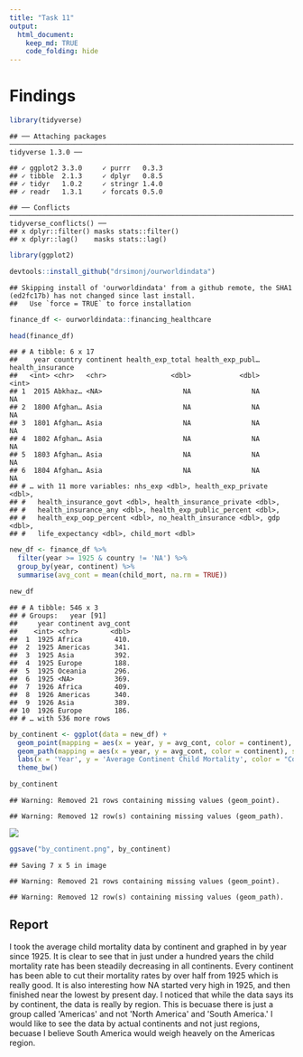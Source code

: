 ```yaml
---
title: "Task 11"
output: 
  html_document:
    keep_md: TRUE
    code_folding: hide
---
```


# Findings

```r
library(tidyverse)
```

```
## ── Attaching packages ────────────────────────────────────────────────────────────────────────────────────────── tidyverse 1.3.0 ──
```

```
## ✓ ggplot2 3.3.0     ✓ purrr   0.3.3
## ✓ tibble  2.1.3     ✓ dplyr   0.8.5
## ✓ tidyr   1.0.2     ✓ stringr 1.4.0
## ✓ readr   1.3.1     ✓ forcats 0.5.0
```

```
## ── Conflicts ───────────────────────────────────────────────────────────────────────────────────────────── tidyverse_conflicts() ──
## x dplyr::filter() masks stats::filter()
## x dplyr::lag()    masks stats::lag()
```

```r
library(ggplot2)

devtools::install_github("drsimonj/ourworldindata")
```

```
## Skipping install of 'ourworldindata' from a github remote, the SHA1 (ed2fc17b) has not changed since last install.
##   Use `force = TRUE` to force installation
```

```r
finance_df <- ourworldindata::financing_healthcare

head(finance_df)
```

```
## # A tibble: 6 x 17
##    year country continent health_exp_total health_exp_publ… health_insurance
##   <int> <chr>   <chr>                <dbl>            <dbl>            <int>
## 1  2015 Abkhaz… <NA>                    NA               NA               NA
## 2  1800 Afghan… Asia                    NA               NA               NA
## 3  1801 Afghan… Asia                    NA               NA               NA
## 4  1802 Afghan… Asia                    NA               NA               NA
## 5  1803 Afghan… Asia                    NA               NA               NA
## 6  1804 Afghan… Asia                    NA               NA               NA
## # … with 11 more variables: nhs_exp <dbl>, health_exp_private <dbl>,
## #   health_insurance_govt <dbl>, health_insurance_private <dbl>,
## #   health_insurance_any <dbl>, health_exp_public_percent <dbl>,
## #   health_exp_oop_percent <dbl>, no_health_insurance <dbl>, gdp <dbl>,
## #   life_expectancy <dbl>, child_mort <dbl>
```

```r
new_df <- finance_df %>% 
  filter(year >= 1925 & country != 'NA') %>% 
  group_by(year, continent) %>% 
  summarise(avg_cont = mean(child_mort, na.rm = TRUE))

new_df
```

```
## # A tibble: 546 x 3
## # Groups:   year [91]
##     year continent avg_cont
##    <int> <chr>        <dbl>
##  1  1925 Africa        410.
##  2  1925 Americas      341.
##  3  1925 Asia          392.
##  4  1925 Europe        188.
##  5  1925 Oceania       296.
##  6  1925 <NA>          369.
##  7  1926 Africa        409.
##  8  1926 Americas      340.
##  9  1926 Asia          389.
## 10  1926 Europe        186.
## # … with 536 more rows
```

```r
by_continent <- ggplot(data = new_df) +
  geom_point(mapping = aes(x = year, y = avg_cont, color = continent), size = 0.5) +
  geom_path(mapping = aes(x = year, y = avg_cont, color = continent), size = 0.4) +
  labs(x = 'Year', y = 'Average Continent Child Mortality', color = "Continent", title = 'Average Child Mortality by Continent') +
  theme_bw()

by_continent
```

```
## Warning: Removed 21 rows containing missing values (geom_point).
```

```
## Warning: Removed 12 row(s) containing missing values (geom_path).
```

![](Task-11_files/figure-html/unnamed-chunk-1-1.png)<!-- -->

```r
ggsave("by_continent.png", by_continent)
```

```
## Saving 7 x 5 in image
```

```
## Warning: Removed 21 rows containing missing values (geom_point).

## Warning: Removed 12 row(s) containing missing values (geom_path).
```
## Report
I took the average child mortality data by continent and graphed in by year since 1925. It is clear to see that in just under a hundred years the child mortality rate has been steadily decreasing in all continents. Every continent has been able to cut their mortality rates by over half from 1925 which is really good. It is also interesting how NA started very high in 1925, and then finished near the lowest by present day. 
I noticed that while the data says its by continent, the data is really by region. This is becuase there is just a group called 'Americas' and not 'North America' and 'South America.' I would like to see the data by actual continents and not just regions, becuase I believe South America would weigh heavely on the Americas region.
